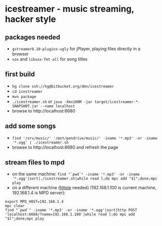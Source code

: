 icestreamer - music streaming, hacker style
=====

## packages needed

* `gstreamer0.10-plugins-ugly` for jPlayer, playing files directly in a browser
* `sox` and `libsox-fmt-all` for song titles

## first build

* `hg clone ssh://hg@bitbucket.org/dmn/icestreamer`
* `cd icestreamer`
* `mvn package`
* `./icestreamer.sh` or `java -Xmx100M -jar target/icestreamer-*-SNAPSHOT.jar --name localhost`
* browse to http://localhost:6680

## add some songs

* `find '/srv/music/' '/mnt/pendrive/music/' -iname '*.mp3' -or -iname '*.ogg' | ./icestreamer.sh`
* browse to http://localhost:6680 and refresh the page

## stream files to mpd

* on the same machine: ```find "`pwd`" -iname '*.mp3' -or -iname '*.ogg'|sort|./icestreamer.sh|while read l;do mpc add "$l";done;mpc play```
* on a different machine ([httpie](https://github.com/jkbrzt/httpie) needed) (192.168.1.100 is current machine, 192.168.1.4 is MPD server):

```
export MPD_HOST=192.168.1.4
mpc clear
find "`pwd`" -iname '*.mp3' -or -iname '*.ogg'|sort|http POST 'localhost:6680/?name=192.168.1.100'|while read l;do mpc add "$l";done;mpc play
```
